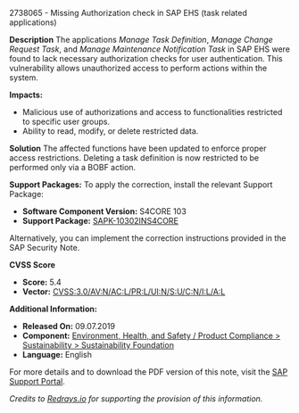 2738065 - Missing Authorization check in SAP EHS (task related applications)

**Description**
The applications _Manage Task Definition_, _Manage Change Request Task_, and _Manage Maintenance Notification Task_ in SAP EHS were found to lack necessary authorization checks for user authentication. This vulnerability allows unauthorized access to perform actions within the system.

**Impacts:**
- Malicious use of authorizations and access to functionalities restricted to specific user groups.
- Ability to read, modify, or delete restricted data.

**Solution**
The affected functions have been updated to enforce proper access restrictions. Deleting a task definition is now restricted to be performed only via a BOBF action.

**Support Packages:**
To apply the correction, install the relevant Support Package:
- **Software Component Version:** S4CORE 103
- **Support Package:** [SAPK-10302INS4CORE](https://me.sap.com/supportpackage/SAPK-10302INS4CORE)

Alternatively, you can implement the correction instructions provided in the SAP Security Note.

**CVSS Score**
- **Score:** 5.4
- **Vector:** [CVSS:3.0/AV:N/AC:L/PR:L/UI:N/S:U/C:N/I:L/A:L](https://www.first.org/cvss/v3-0)

**Additional Information:**
- **Released On:** 09.07.2019
- **Component:** [Environment, Health, and Safety / Product Compliance > Sustainability > Sustainability Foundation](https://me.sap.com/servicessupport/knowledge/EHS-SUS-FND)
- **Language:** English

For more details and to download the PDF version of this note, visit the [SAP Support Portal](https://me.sap.com/notes/2738065).

*Credits to [Redrays.io](https://redrays.io) for supporting the provision of this information.*